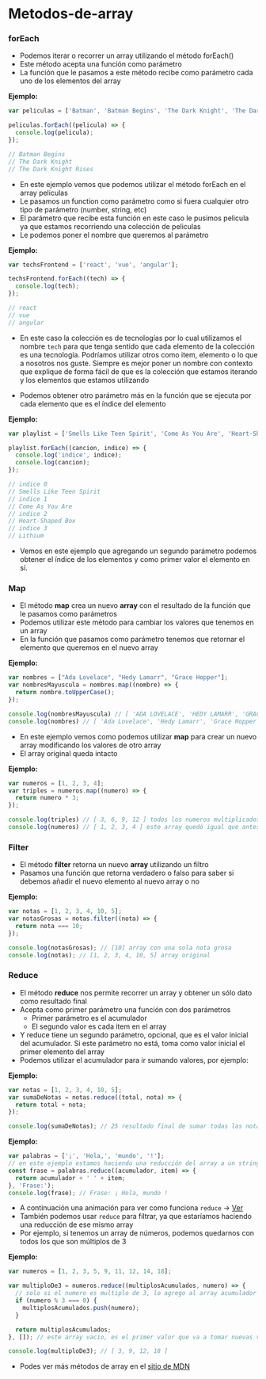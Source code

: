 # Metodos-de-array


### forEach
* Podemos iterar o recorrer un array utilizando el método forEach()
* Este método acepta una función como parámetro
* La función que le pasamos a este método recibe como parámetro cada uno de los elementos del array

**Ejemplo:**
```js
var peliculas = ['Batman', 'Batman Begins', 'The Dark Knight', 'The Dark Knight Rises'];

peliculas.forEach((pelicula) => {
  console.log(pelicula);
});

// Batman Begins
// The Dark Knight
// The Dark Knight Rises
```

* En este ejemplo vemos que podemos utilizar el método forEach en el array peliculas
* Le pasamos un function como parámetro como si fuera cualquier otro tipo de parámetro (number, string, etc)
* El parámetro que recibe esta función en este caso le pusimos pelicula ya que estamos recorriendo una colección de peliculas
* Le podemos poner el nombre que queremos al parámetro

**Ejemplo:**
```js
var techsFrontend = ['react', 'vue', 'angular'];

techsFrontend.forEach((tech) => {
  console.log(tech);
});

// react
// vue
// angular
```

* En este caso la colección es de tecnologías por lo cual utilizamos el nombre `tech` para que tenga sentido que cada elemento de la colección es una tecnología. Podríamos utilizar otros como item, elemento o lo que a nosotros nos guste. Siempre es mejor poner un nombre con contexto que explique de forma fácil de que es la colección que estamos iterando y los elementos que estamos utilizando

* Podemos obtener otro parámetro más en la función que se ejecuta por cada elemento que es el índice del elemento

**Ejemplo:**
```js
var playlist = ['Smells Like Teen Spirit', 'Come As You Are', 'Heart-Shaped Box', 'Lithium'];

playlist.forEach((cancion, indice) => {
  console.log('indice', indice);
  console.log(cancion);
});

// indice 0
// Smells Like Teen Spirit
// indice 1
// Come As You Are
// indice 2
// Heart-Shaped Box
// indice 3
// Lithium
```

* Vemos en este ejemplo que agregando un segundo parámetro podemos obtener el índice de los elementos y como primer valor el elemento en sí.


### Map
* El método **map** crea un nuevo **array** con el resultado de la función que le pasamos como parámetros
* Podemos utilizar este método para cambiar los valores que tenemos en un array
* En la función que pasamos como parámetro tenemos que retornar el elemento que queremos en el nuevo array

**Ejemplo:**
```js
var nombres = ["Ada Lovelace", "Hedy Lamarr", "Grace Hopper"];
var nombresMayuscula = nombres.map((nombre) => {
  return nombre.toUpperCase();
});

console.log(nombresMayuscula) // [ 'ADA LOVELACE', 'HEDY LAMARR', 'GRACE HOPPER' ] Todos en mayúscula
console.log(nombres) // [ 'Ada Lovelace', 'Hedy Lamarr', 'Grace Hopper' ] Este array quedó igual que antes
```

* En este ejemplo vemos como podemos utilizar **map** para crear un nuevo array modificando los valores de otro array
* El array original queda intacto

**Ejemplo:**
```js
var numeros = [1, 2, 3, 4];
var triples = numeros.map((numero) => {
  return numero * 3;
});

console.log(triples) // [ 3, 6, 9, 12 ] todos los numeros multiplicados por 3
console.log(numeros) // [ 1, 2, 3, 4 ] este array quedó igual que antes
```

### Filter
* El método **filter** retorna un nuevo **array** utilizando un filtro
* Pasamos una función que retorna verdadero o falso para saber si debemos añadir el nuevo elemento al nuevo array o no

**Ejemplo:**
```js
var notas = [1, 2, 3, 4, 10, 5];
var notasGrosas = notas.filter((nota) => {
  return nota === 10;
});

console.log(notasGrosas); // [10] array con una sola nota grosa
console.log(notas); // [1, 2, 3, 4, 10, 5] array original
```

### Reduce
* El método **reduce** nos permite recorrer un array y obtener un sólo dato como resultado final
* Acepta como primer parámetro una función con dos parámetros
  * Primer parámetro es el acumulador
  * El segundo valor es cada item en el array
* Y reduce tiene un segundo parámetro, opcional, que es el valor inicial del acumulador. Si este parámetro no está, toma como valor inicial el primer elemento del array
* Podemos utilizar el acumulador para ir sumando valores, por ejemplo:

**Ejemplo:**
```js
var notas = [1, 2, 3, 4, 10, 5];
var sumaDeNotas = notas.reduce((total, nota) => {
  return total + nota;
});

console.log(sumaDeNotas); // 25 resultado final de sumar todas las notas
```

**Ejemplo:**
```js
var palabras = ['¡', 'Hola,', 'mundo', '!'];
// en este ejemplo estamos haciendo una reducción del array a un string
const frase = palabras.reduce((acumulador, item) => {
  return acumulador + ' ' + item;
}, 'Frase:');
console.log(frase); // Frase: ¡ Hola, mundo !
```

* A continuación una animación para ver como funciona `reduce` -> [Ver](http://reduce.surge.sh/)
* También podemos usar `reduce` para filtrar, ya que estaríamos haciendo una reducción de ese mismo array
* Por ejemplo, si tenemos un array de números, podemos quedarnos con todos los que son múltiplos de 3

**Ejemplo:**
```js
var numeros = [1, 2, 3, 5, 9, 11, 12, 14, 18];

var multiploDe3 = numeros.reduce((multiplosAcumulados, numero) => {
  // solo si el numero es multiplo de 3, lo agrego al array acumulador
  if (numero % 3 === 0) {
    multiplosAcumulados.push(numero);
  }

  return multiplosAcumulados;
}, []); // este array vacio, es el primer valor que va a tomar nuevas variable acumuladora, que en este ejemplo se llama multiplosAcumulados

console.log(multiploDe3); // [ 3, 9, 12, 18 ]
```


* Podes ver más métodos de array en el [sitio de MDN](https://developer.mozilla.org/es/docs/Web/JavaScript/Referencia/Objetos_globales/Array)

